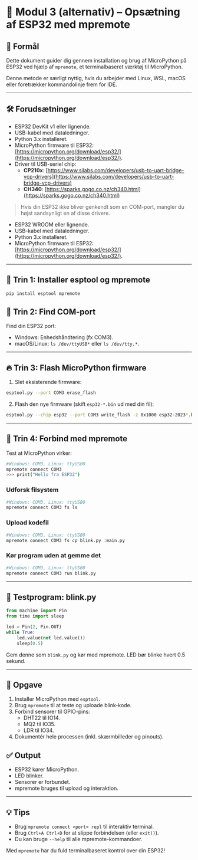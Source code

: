 # 📄 Modul 3 (alternativ) – Opsætning af ESP32 med mpremote

## 🎯 Formål
Dette dokument guider dig gennem installation og brug af MicroPython på ESP32 ved hjælp af `mpremote`, et terminalbaseret værktøj til MicroPython.

Denne metode er særligt nyttig, hvis du arbejder med Linux, WSL, macOS eller foretrækker kommandolinje frem for IDE.

---

## 🛠️ Forudsætninger

- ESP32 DevKit v1 eller lignende.
- USB-kabel med dataledninger.
- Python 3.x installeret.
- MicroPython firmware til ESP32: [https://micropython.org/download/esp32/](https://micropython.org/download/esp32/).
- Driver til USB-seriel chip:
  - **CP210x**: [https://www.silabs.com/developers/usb-to-uart-bridge-vcp-drivers](https://www.silabs.com/developers/usb-to-uart-bridge-vcp-drivers)
  - **CH340**: [https://sparks.gogo.co.nz/ch340.html](https://sparks.gogo.co.nz/ch340.html)

> Hvis din ESP32 ikke bliver genkendt som en COM-port, mangler du højst sandsynligt en af disse drivere.

- ESP32 WROOM eller lignende.
- USB-kabel med dataledninger.
- Python 3.x installeret.
- MicroPython firmware til ESP32: [https://micropython.org/download/esp32/](https://micropython.org/download/esp32/).

---

## 🧪 Trin 1: Installer esptool og mpremote
```bash
pip install esptool mpremote
```

## 🧪 Trin 2: Find COM-port
Find din ESP32 port:
- Windows: Enhedshåndtering (fx COM3).
- macOS/Linux: `ls /dev/ttyUSB*` eller `ls /dev/tty.*`.

---

## 🔥 Trin 3: Flash MicroPython firmware

1. Slet eksisterende firmware:
```bash
esptool.py --port COM3 erase_flash
```
2. Flash den nye firmware (skift `esp32-*.bin` ud med din fil):
```bash
esptool.py --chip esp32 --port COM3 write_flash -z 0x1000 esp32-2023*.bin
```

---

## 🔌 Trin 4: Forbind med mpremote

Test at MicroPython virker:
```bash
#Windows: COM3, Linux: ttyUSB0
mpremote connect COM3
>>> print("Hello fra ESP32")
```

### Udforsk filsystem
```bash
#Windows: COM3, Linux: ttyUSB0
mpremote connect COM3 fs ls
```

### Upload kodefil
```bash
#Windows: COM3, Linux: ttyUSB0
mpremote connect COM3 fs cp blink.py :main.py
```

### Kør program uden at gemme det
```bash
#Windows: COM3, Linux: ttyUSB0
mpremote connect COM3 run blink.py
```

---

## 🧪 Testprogram: blink.py

```python
from machine import Pin
from time import sleep

led = Pin(2, Pin.OUT)
while True:
    led.value(not led.value())
    sleep(0.5)
```

Gem denne som `blink.py` og kør med mpremote. LED bør blinke hvert 0.5 sekund.

---

## 📝 Opgave
1. Installer MicroPython med `esptool`.
2. Brug `mpremote` til at teste og uploade blink-kode.
3. Forbind sensorer til GPIO-pins:
   - DHT22 til IO14.
   - MQ2 til IO35.
   - LDR til IO34.
4. Dokumentér hele processen (inkl. skærmbilleder og pinouts).

## ✅ Output
- ESP32 kører MicroPython.
- LED blinker.
- Sensorer er forbundet.
- mpremote bruges til upload og interaktion.

---

## 💡 Tips
- Brug `mpremote connect <port> repl` til interaktiv terminal.
- Brug `Ctrl+A Ctrl+D` for at slippe forbindelsen (eller `exit()`).
- Du kan bruge `--help` til alle mpremote-kommandoer.

Med `mpremote` har du fuld terminalbaseret kontrol over din ESP32!

